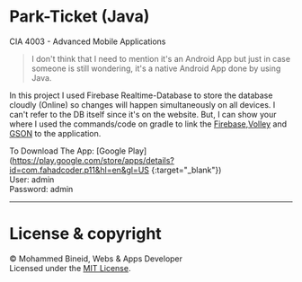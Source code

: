# Park-Ticket (Java)
CIA 4003 - Advanced Mobile Applications

> I don't think that I need to mention it's an Android App but just in case someone is still wondering, it's a native Android App done by using Java.

In this project I used Firebase Realtime-Database to store the database cloudly (Online) so changes will happen simultaneously on all devices. I can't refer to the DB itself since it's on the website. But, I can show your where I used the commands/code on gradle to link the [Firebase](https://github.com/vm7md98/Park-Ticket_Firebase/blob/4312a901a6c0ec3506320ee217906b71e8b09969/app/build.gradle#L42),[Volley](https://github.com/vm7md98/Park-Ticket_Firebase/blob/4312a901a6c0ec3506320ee217906b71e8b09969/app/build.gradle#L46) and [GSON](https://github.com/vm7md98/Park-Ticket_Firebase/blob/4312a901a6c0ec3506320ee217906b71e8b09969/app/build.gradle#L47) to the application.

To Download The App: [Google Play](https://play.google.com/store/apps/details?id=com.fahadcoder.p11&hl=en&gl=US {:target="_blank"})
<br>
User: admin
<br>
Password: admin

---
# License & copyright

© Mohammed Bineid, Webs & Apps Developer <br>
Licensed under the [MIT License](LICENSE).
 
